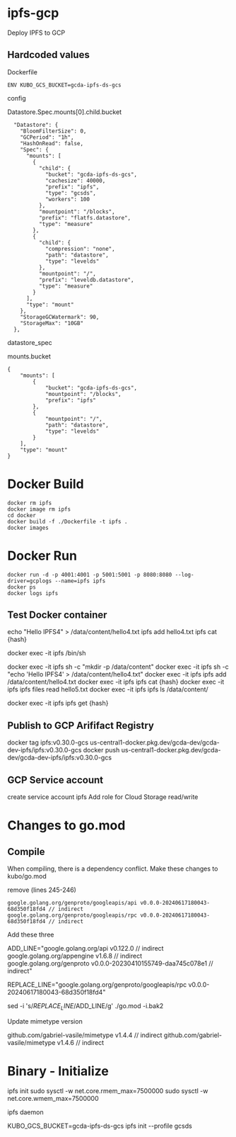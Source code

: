 # ipfs-gcp
Deploy IPFS to GCP

## Hardcoded values


Dockerfile

```
ENV KUBO_GCS_BUCKET=gcda-ipfs-ds-gcs
```

config

Datastore.Spec.mounts[0].child.bucket
```
  "Datastore": {
    "BloomFilterSize": 0,
    "GCPeriod": "1h",
    "HashOnRead": false,
    "Spec": {
      "mounts": [
        {
          "child": {
            "bucket": "gcda-ipfs-ds-gcs",
            "cachesize": 40000,
            "prefix": "ipfs",
            "type": "gcsds",
            "workers": 100
          },
          "mountpoint": "/blocks",
          "prefix": "flatfs.datastore",
          "type": "measure"
        },
        {
          "child": {
            "compression": "none",
            "path": "datastore",
            "type": "levelds"
          },
          "mountpoint": "/",
          "prefix": "leveldb.datastore",
          "type": "measure"
        }
      ],
      "type": "mount"
    },
    "StorageGCWatermark": 90,
    "StorageMax": "10GB"
  },
```

datastore_spec

mounts.bucket
```
{
    "mounts": [
        {
            "bucket": "gcda-ipfs-ds-gcs",
            "mountpoint": "/blocks",
            "prefix": "ipfs"
        },
        {
            "mountpoint": "/",
            "path": "datastore",
            "type": "levelds"
        }
    ],
    "type": "mount"
}
```


# Docker Build

```
docker rm ipfs
docker image rm ipfs
cd docker
docker build -f ./Dockerfile -t ipfs .
docker images 
```

# Docker Run

```
docker run -d -p 4001:4001 -p 5001:5001 -p 8080:8080 --log-driver=gcplogs --name=ipfs ipfs
docker ps
docker logs ipfs
```


## Test Docker container

echo "Hello IPFS4" > /data/content/hello4.txt
ipfs add hello4.txt
ipfs cat {hash}

docker exec -it ipfs /bin/sh

docker exec -it ipfs sh -c "mkdir -p /data/content"
docker exec -it ipfs sh -c "echo 'Hello IPFS4' > /data/content/hello4.txt"
docker exec -it ipfs ipfs add /data/content/hello4.txt
docker exec -it ipfs ipfs cat {hash}
docker exec -it ipfs ipfs files read hello5.txt
docker exec -it ipfs ipfs ls /data/content/

docker exec -it ipfs ipfs get {hash}



## Publish to GCP Arififact Registry

docker tag ipfs:v0.30.0-gcs us-central1-docker.pkg.dev/gcda-dev/gcda-dev-ipfs/ipfs:v0.30.0-gcs
docker push us-central1-docker.pkg.dev/gcda-dev/gcda-dev-ipfs/ipfs:v0.30.0-gcs




## GCP Service account

create service account ipfs
Add role for Cloud Storage read/write

# Changes to go.mod

## Compile

When compiling, there is a dependency conflict.  Make these changes to kubo/go.mod

remove (lines 245-246)

	google.golang.org/genproto/googleapis/api v0.0.0-20240617180043-68d350f18fd4 // indirect
	google.golang.org/genproto/googleapis/rpc v0.0.0-20240617180043-68d350f18fd4 // indirect

Add these three

ADD_LINE="google.golang.org/api v0.122.0 // indirect \
google.golang.org/appengine v1.6.8 // indirect \
google.golang.org/genproto v0.0.0-20230410155749-daa745c078e1 // indirect"

REPLACE_LINE="google.golang.org/genproto/googleapis/rpc v0.0.0-20240617180043-68d350f18fd4"

sed -i 's/$REPLACE_LINE/$ADD_LINE/g' ./go.mod -i.bak2

Update mimetype version

github.com/gabriel-vasile/mimetype v1.4.4 // indirect
github.com/gabriel-vasile/mimetype v1.4.6 // indirect



# Binary - Initialize
ipfs init
sudo sysctl -w net.core.rmem_max=7500000
sudo sysctl -w net.core.wmem_max=7500000

ipfs daemon

KUBO_GCS_BUCKET=gcda-ipfs-ds-gcs ipfs init --profile gcsds

